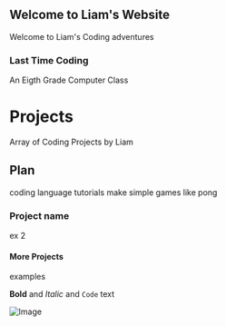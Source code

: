 ## Welcome to Liam's Website

Welcome to Liam's Coding adventures

### Last Time Coding

An Eigth Grade Computer Class

# Projects

Array of Coding Projects by Liam
## Plan

coding language tutorials 
make simple games like pong

### Project name

ex 2

#### More Projects

examples

**Bold** and _Italic_ and `Code` text

![Image](src)
```


